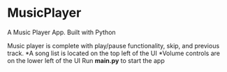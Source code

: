 # MusicPlayer
A Music Player App. Built with Python

Music player is complete with play/pause functionality, skip, and previous track.
*A song list is located on the top left of the UI
*Volume controls are on the lower left of the UI
Run **main.py** to start the app
